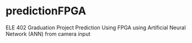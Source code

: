 # predictionFPGA
ELE 402 Graduation Project Prediction Using FPGA using Artificial Neural Network (ANN) from camera input
